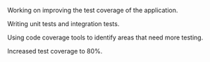 Working on improving the test coverage of the application.

Writing unit tests and integration tests.

Using code coverage tools to identify areas that need more testing.

Increased test coverage to 80%.